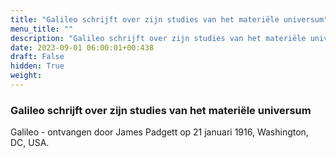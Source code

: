```yaml
---
title: "Galileo schrijft over zijn studies van het materiële universum"
menu_title: ""
description: "Galileo schrijft over zijn studies van het materiële universum"
date: 2023-09-01 06:00:01+00:438
draft: False
hidden: True
weight:
---
```

### Galileo schrijft over zijn studies van het materiële universum

Galileo - ontvangen door James Padgett op 21 januari 1916, Washington, DC, USA.
